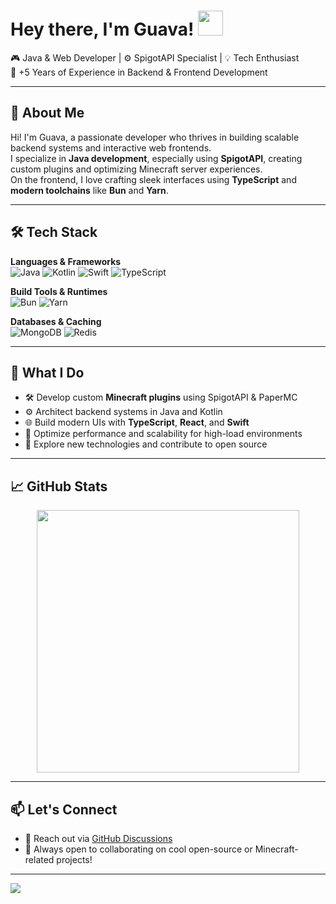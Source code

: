# Hey there, I'm Guava! <img height="40" src="https://raw.githubusercontent.com/innng/innng/master/assets/kyubey.gif"/>

🎮 Java & Web Developer | ⚙️ SpigotAPI Specialist | 💡 Tech Enthusiast  
💼 +5 Years of Experience in Backend & Frontend Development  

---

## 🧠 About Me

Hi! I'm Guava, a passionate developer who thrives in building scalable backend systems and interactive web frontends.  
I specialize in **Java development**, especially using **SpigotAPI**, creating custom plugins and optimizing Minecraft server experiences.  
On the frontend, I love crafting sleek interfaces using **TypeScript** and **modern toolchains** like **Bun** and **Yarn**.

---

## 🛠️ Tech Stack

**Languages & Frameworks**  
![Java](https://img.shields.io/badge/java-%23ED8B00.svg?style=for-the-badge&logo=openjdk&logoColor=white) 
![Kotlin](https://img.shields.io/badge/kotlin-%237F52FF.svg?style=for-the-badge&logo=kotlin&logoColor=white) 
![Swift](https://img.shields.io/badge/swift-F54A2A?style=for-the-badge&logo=swift&logoColor=white) 
![TypeScript](https://img.shields.io/badge/typescript-%23007ACC.svg?style=for-the-badge&logo=typescript&logoColor=white) 

**Build Tools & Runtimes**  
![Bun](https://img.shields.io/badge/Bun-%23000000.svg?style=for-the-badge&logo=bun&logoColor=white) 
![Yarn](https://img.shields.io/badge/yarn-%232C8EBB.svg?style=for-the-badge&logo=yarn&logoColor=white) 

**Databases & Caching**  
![MongoDB](https://img.shields.io/badge/MongoDB-%234ea94b.svg?style=for-the-badge&logo=mongodb&logoColor=white) 
![Redis](https://img.shields.io/badge/redis-%23DD0031.svg?style=for-the-badge&logo=redis&logoColor=white)

---

## 🧩 What I Do

- 🛠️ Develop custom **Minecraft plugins** using SpigotAPI & PaperMC  
- ⚙️ Architect backend systems in Java and Kotlin  
- 🌐 Build modern UIs with **TypeScript**, **React**, and **Swift**  
- 🚀 Optimize performance and scalability for high-load environments  
- 🧪 Explore new technologies and contribute to open source

---

## 📈 GitHub Stats

<p align="center">
  <img src="https://nirzak-streak-stats.vercel.app/?user=GuayabitaDev&theme=dark&hide_border=true" width="420"/>
</p>

---

## 📫 Let's Connect

- 📨 Reach out via [GitHub Discussions](https://github.com/GuayabitaDev)
- 🌱 Always open to collaborating on cool open-source or Minecraft-related projects!

---

[![](https://visitcount.itsvg.in/api?id=GuayabitaDev&icon=0&color=0)](https://visitcount.itsvg.in)
